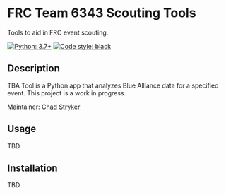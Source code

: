 # FRC Team 6343 Scouting Tools

Tools to aid in FRC event scouting.

<a href="https://www.python.org"><img alt="Python: 3.7+" src="https://img.shields.io/badge/Python-3.7+-Green.svg"></a>
<a href="https://github.com/psf/black"><img alt="Code style: black" src="https://img.shields.io/badge/code%20style-black-000000.svg"></a>


## Description

TBA Tool is a Python app that analyzes Blue Alliance data for a specified event.
This project is a work in progress.

Maintainer: [Chad Stryker](https://github.com/cwstryker)

## Usage

TBD

## Installation

TBD